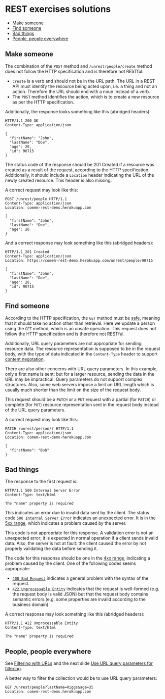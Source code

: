 # REST exercises solutions

<!-- START doctoc generated TOC please keep comment here to allow auto update -->
<!-- DON'T EDIT THIS SECTION, INSTEAD RE-RUN doctoc TO UPDATE -->


- [Make someone](#make-someone)
- [Find someone](#find-someone)
- [Bad things](#bad-things)
- [People, people everywhere](#people-people-everywhere)

<!-- END doctoc generated TOC please keep comment here to allow auto update -->



## Make someone

The combination of the `POST` method and `/unrest/people/create` method does not
follow the HTTP specification and is therefore not RESTful:

* `create` is a verb and should not be in the URL path. The URL in a REST API
  must identify the resource being acted upon, i.e. a thing and not an action.
  Therefore the URL should end with a noun instead of a verb.
* The `POST` method identifies the action, which is to create a new resource as
  per the HTTP specification.

Additionally, the response looks something like this (abridged headers):

```http
HTTP/1.1 200 OK
Content-Type: application/json

{
  "firstName": "John",
  "lastName": "Doe",
  "age": 20,
  "id": 90715
}
```

The status code of the response should be 201 Created if a resource was created
as a result of the request, according to the HTTP specification. Additionally,
it should include a `Location` header indicating the URL of the newly created
resource. This header is also missing.

A correct request may look like this:

```http
POST /unrest/people HTTP/1.1
Content-Type: application/json
Location: comem-rest-demo.herokuapp.com

{
  "firstName": "John",
  "lastName": "Doe",
  "age": 20
}
```

And a correct response may look something like this (abridged headers):

```http
HTTP/1.1 201 Created
Content-Type: application/json
Location: https://comem-rest-demo.herokuapp.com/unrest/people/90715

{
  "firstName": "John",
  "lastName": "Doe",
  "age": 20,
  "id": 90715
}
```



## Find someone

According to the HTTP specification, the `GET` method must be
[safe](https://www.w3.org/Protocols/rfc2616/rfc2616-sec9.html#sec9.1.1), meaning
that it should take no action other than retrieval. Here we update a person
using the `GET` method, which is an unsafe operation. This request does not
follow the HTTP specification and is therefore not RESTful.

Additionally, URL query parameters are not appropriate for sending resource
data. The resource representation is supposed to be in the request body, with
the type of data indicated in the `Content-Type` header to support [content
negotation](https://developer.mozilla.org/en-US/docs/Web/HTTP/Content_negotiation).

There are also other concerns with URL query parameters. In this example, only a
first name is sent; but for a larger resource, sending the data in the URL may
be impractical. Query parameters do not support complex structures. Also, some
web servers impose a limit on URL length which is usually much shorter than the
limit on the size of the request body.

This request should be a `PATCH` or a `PUT` request with a partial (for `PATCH`)
or complete (for `PUT`) resource representation sent in the request body instead
of the URL query parameters.

A correct request may look like this:

```http
PATCH /unrest/person/7 HTTP/1.1
Content-Type: application/json
Location: comem-rest-demo-herokuapp.com

{
  "firstName": "Bob"
}
```



## Bad things

The response to the first request is:

```http
HTTP/1.1 500 Internal Server Error
Content-Type: text/html

The "name" property is required
```

This indicates an error due to invalid data sent by the client. The status code
[`500 Internal Server Error`](https://httpstatuses.com/500) indicates an
unexpected error. It is in the [5xx
range](https://www.w3.org/Protocols/rfc2616/rfc2616-sec10.html#sec10.5),
which indicates a problem caused by the server.

This code is not appropriate for this response. A validation error is not an
unexpected error; it is expected in normal operation if a client sends invalid
data. Also, the server is not at fault: the client caused the error by not
properly validating the data before sending it.

The code for this response should be one in the [4xx
range](https://www.w3.org/Protocols/rfc2616/rfc2616-sec10.html#sec10.4),
indicating a problem caused by the client. One of the following codes seems
appropriate:

* [`400 Bad Request`](https://httpstatuses.com/400) indicates a general problem
  with the syntax of the request.
* [`422 Unprocessable Entity`](https://httpstatuses.com/422) indicates that the
  request is well-formed (e.g. the request body is valid JSON) but that the
  request body contains semantic errors (e.g. some properties are invalid
  according to the business domain).

A correct response may look something like this (abridged headers):

```http
HTTP/1.1 422 Unprocessable Entity
Content-Type: text/html

The "name" property is required
```



## People, people everywhere

See [Filtering with
URLs](https://mediacomem.github.io/comem-archioweb/2020-2021/subjects/rest-advanced/?home=MediaComem%2Fcomem-archioweb%23readme#22)
and the next slide [Use URL query parameters for
filtering](https://mediacomem.github.io/comem-archioweb/2020-2021/subjects/rest-advanced/?home=MediaComem%2Fcomem-archioweb%23readme#23).

A better way to filter the collection would be to use URL query parameters:

```http
GET /unrest/people?lastName=Riggs&age=35
Location: comem-rest-demo.herokuapp.com
```
